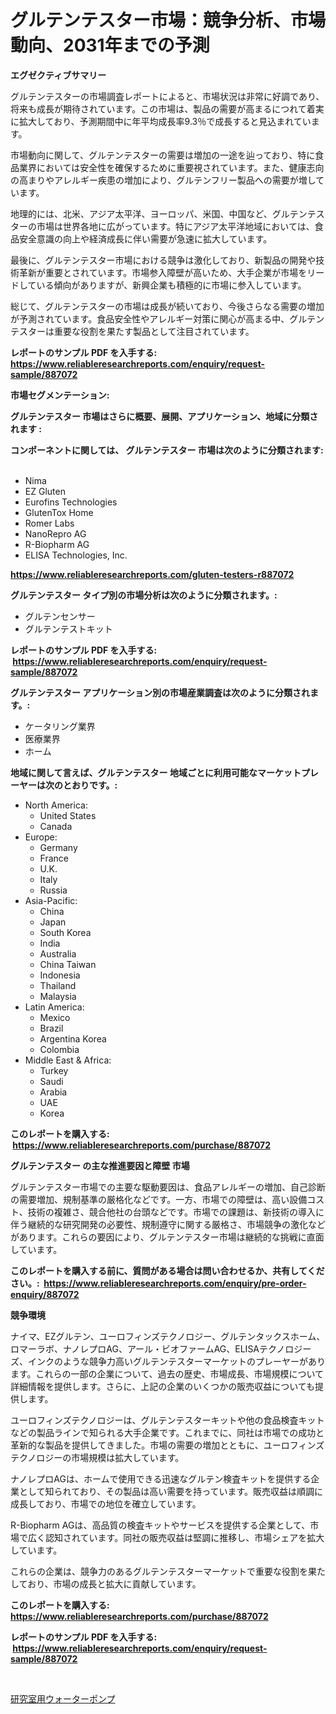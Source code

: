 <p><h1>グルテンテスター市場：競争分析、市場動向、2031年までの予測</h1></p><p><strong>エグゼクティブサマリー</strong></p>
<p><p>グルテンテスターの市場調査レポートによると、市場状況は非常に好調であり、将来も成長が期待されています。この市場は、製品の需要が高まるにつれて着実に拡大しており、予測期間中に年平均成長率9.3％で成長すると見込まれています。</p><p>市場動向に関して、グルテンテスターの需要は増加の一途を辿っており、特に食品業界においては安全性を確保するために重要視されています。また、健康志向の高まりやアレルギー疾患の増加により、グルテンフリー製品への需要が増しています。</p><p>地理的には、北米、アジア太平洋、ヨーロッパ、米国、中国など、グルテンテスターの市場は世界各地に広がっています。特にアジア太平洋地域においては、食品安全意識の向上や経済成長に伴い需要が急速に拡大しています。</p><p>最後に、グルテンテスター市場における競争は激化しており、新製品の開発や技術革新が重要とされています。市場参入障壁が高いため、大手企業が市場をリードしている傾向がありますが、新興企業も積極的に市場に参入しています。</p><p>総じて、グルテンテスターの市場は成長が続いており、今後さらなる需要の増加が予測されています。食品安全性やアレルギー対策に関心が高まる中、グルテンテスターは重要な役割を果たす製品として注目されています。</p></p>
<p><strong>レポートのサンプル PDF を入手する: <a href="https://www.reliableresearchreports.com/enquiry/request-sample/887072">https://www.reliableresearchreports.com/enquiry/request-sample/887072</a></strong></p>
<p><strong>市場セグメンテーション:</strong></p>
<p><strong> グルテンテスター 市場はさらに概要、展開、アプリケーション、地域に分類されます :</strong></p>
<p><strong>コンポーネントに関しては、 グルテンテスター 市場は次のように分類されます: &nbsp;</strong></p>
<p><ul><li>Nima</li><li>EZ Gluten</li><li>Eurofins Technologies</li><li>GlutenTox Home</li><li>Romer Labs</li><li>NanoRepro AG</li><li>R-Biopharm AG</li><li>ELISA Technologies, Inc.</li></ul></p>
<p><strong><a href="https://www.reliableresearchreports.com/gluten-testers-r887072">https://www.reliableresearchreports.com/gluten-testers-r887072</a></strong></p>
<p><strong> グルテンテスター タイプ別の市場分析は次のように分類されます。:</strong></p>
<p><ul><li>グルテンセンサー</li><li>グルテンテストキット</li></ul></p>
<p><strong>レポートのサンプル PDF を入手する: &nbsp;<a href="https://www.reliableresearchreports.com/enquiry/request-sample/887072">https://www.reliableresearchreports.com/enquiry/request-sample/887072</a></strong></p>
<p><strong> グルテンテスター アプリケーション別の市場産業調査は次のように分類されます。:</strong></p>
<p><ul><li>ケータリング業界</li><li>医療業界</li><li>ホーム</li></ul></p>
<p><strong>地域に関して言えば、グルテンテスター 地域ごとに利用可能なマーケットプレーヤーは次のとおりです。:</strong></p>
<p><ul>
    <li>
        North America:
        <ul>
            <li>United States</li>
            <li>Canada</li>
        </ul>
    </li>
    <li>
        Europe:
        <ul>
            <li>Germany</li>
            <li>France</li>
            <li>U.K.</li>
            <li>Italy</li>
            <li>Russia</li>
        </ul>
    </li>
    <li>
        Asia-Pacific:
        <ul>
            <li>China</li>
            <li>Japan</li>
            <li>South Korea</li>
            <li>India</li>
            <li>Australia</li>
            <li>China Taiwan</li>
            <li>Indonesia</li>
            <li>Thailand</li>
            <li>Malaysia</li>
        </ul>
    </li>
    <li>
        Latin America:
        <ul>
            <li>Mexico</li>
            <li>Brazil</li>
            <li>Argentina Korea</li>
            <li>Colombia</li>
        </ul>
    </li>
    <li>
        Middle East & Africa:
        <ul>
            <li>Turkey</li>
            <li>Saudi</li>
            <li>Arabia</li>
            <li>UAE</li>
            <li>Korea</li>
        </ul>
    </li>
    </ul></p>
<p><strong>このレポートを購入する: &nbsp;<a href="https://www.reliableresearchreports.com/purchase/887072">https://www.reliableresearchreports.com/purchase/887072</a></strong></p>
<p><strong>グルテンテスター の主な推進要因と障壁 市場</strong></p>
<p><p>グルテンテスター市場での主要な駆動要因は、食品アレルギーの増加、自己診断の需要増加、規制基準の厳格化などです。一方、市場での障壁は、高い設備コスト、技術の複雑さ、競合他社の台頭などです。市場での課題は、新技術の導入に伴う継続的な研究開発の必要性、規制遵守に関する厳格さ、市場競争の激化などがあります。これらの要因により、グルテンテスター市場は継続的な挑戦に直面しています。</p></p>
<p><strong>このレポートを購入する前に、質問がある場合は問い合わせるか、共有してください。:&nbsp; <a href="https://www.reliableresearchreports.com/enquiry/pre-order-enquiry/887072">https://www.reliableresearchreports.com/enquiry/pre-order-enquiry/887072</a></strong></p>
<p><strong>競争環境</strong></p>
<p><p>ナイマ、EZグルテン、ユーロフィンズテクノロジー、グルテンタックスホーム、ロマーラボ、ナノレプロAG、アール・ビオファームAG、ELISAテクノロジーズ、インクのような競争力高いグルテンテスターマーケットのプレーヤーがあります。これらの一部の企業について、過去の歴史、市場成長、市場規模について詳細情報を提供します。さらに、上記の企業のいくつかの販売収益についても提供します。</p><p>ユーロフィンズテクノロジーは、グルテンテスターキットや他の食品検査キットなどの製品ラインで知られる大手企業です。これまでに、同社は市場での成功と革新的な製品を提供してきました。市場の需要の増加とともに、ユーロフィンズテクノロジーの市場規模は拡大しています。</p><p>ナノレプロAGは、ホームで使用できる迅速なグルテン検査キットを提供する企業として知られており、その製品は高い需要を持っています。販売収益は順調に成長しており、市場での地位を確立しています。</p><p>R-Biopharm AGは、高品質の検査キットやサービスを提供する企業として、市場で広く認知されています。同社の販売収益は堅調に推移し、市場シェアを拡大しています。</p><p>これらの企業は、競争力のあるグルテンテスターマーケットで重要な役割を果たしており、市場の成長と拡大に貢献しています。</p></p>
<p><strong>このレポートを購入する: &nbsp; <a href="https://www.reliableresearchreports.com/purchase/887072">https://www.reliableresearchreports.com/purchase/887072</a></strong></p>
<p><strong>レポートのサンプル PDF を入手する: &nbsp;<a href="https://www.reliableresearchreports.com/enquiry/request-sample/887072">https://www.reliableresearchreports.com/enquiry/request-sample/887072</a></strong><strong></strong></p>
<p>&nbsp;</p>
<p><p><a href="https://github.com/nemesis2824/Market-Research-Report-List-1/blob/main/327206119975.md">研究室用ウォーターポンプ</a></p></p>